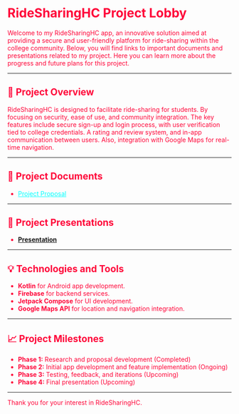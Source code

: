 <style>
    body {
        color: #ff073a; /* Red neon for body text */
    }

    a {
        color: #00ffff; /* Blue neon for links */
    }

    h1, h2, h3, h4, h5, h6 {
        color: #ff073a; /* Red neon for all headings */
    }
</style>

# RideSharingHC Project Lobby

Welcome to my RideSharingHC app, an innovative solution aimed at providing a secure and user-friendly platform for ride-sharing within the college community. Below, you will find links to important documents and presentations related to my project. Here you can learn more about the progress and future plans for this project.

---

## 🚗 **Project Overview**

RideSharingHC is designed to facilitate ride-sharing for students. By focusing on security, ease of use, and community integration. The key features include secure sign-up and login process, with user verification tied to college credentials. A rating and review system, and in-app communication between users. Also, integration with Google Maps for real-time navigation.

---

## 📂 **Project Documents**

- [Project Proposal](https://hanover-cs.github.io/HC25-Caio-Montilha-Senior-Project/proposal.html)

---

## 🎤 **Project Presentations**

- **[Presentation]()**


---

## 💡 **Technologies and Tools**

- **Kotlin** for Android app development.
- **Firebase** for backend services.
- **Jetpack Compose** for UI development.
- **Google Maps API** for location and navigation integration.

---

## 📈 **Project Milestones**

- **Phase 1:** Research and proposal development (Completed)
- **Phase 2:** Initial app development and feature implementation (Ongoing)
- **Phase 3:** Testing, feedback, and iterations (Upcoming)
- **Phase 4:** Final presentation (Upcoming)

---

Thank you for your interest in RideSharingHC.